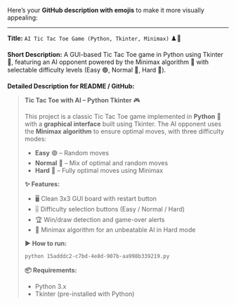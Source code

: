 Here’s your **GitHub description with emojis** to make it more visually appealing:

---

**Title:**
`AI Tic Tac Toe Game (Python, Tkinter, Minimax)` ♟️🤖

**Short Description:**
A GUI-based Tic Tac Toe game in Python using Tkinter 🎨, featuring an AI opponent powered by the Minimax algorithm 🧠 with selectable difficulty levels (Easy 🟢, Normal 🔵, Hard 🔴).

**Detailed Description for README / GitHub:**

> **Tic Tac Toe with AI – Python Tkinter** 🎮
>
> This project is a classic Tic Tac Toe game implemented in **Python** 🐍 with a **graphical interface** built using Tkinter. The AI opponent uses the **Minimax algorithm** to ensure optimal moves, with three difficulty modes:
>
> * **Easy** 🟢 – Random moves
> * **Normal** 🔵 – Mix of optimal and random moves
> * **Hard** 🔴 – Fully optimal moves using Minimax
>
> **✨ Features:**
>
> * 🖥️ Clean 3x3 GUI board with restart button
> * 🎚️ Difficulty selection buttons (Easy / Normal / Hard)
> * 🏆 Win/draw detection and game-over alerts
> * 🧠 Minimax algorithm for an unbeatable AI in Hard mode
>
> **▶️ How to run:**
>
> ```bash
> python 15adddc2-c7bd-4e8d-907b-aa998b339219.py  
> ```
>
> **📦 Requirements:**
>
> * Python 3.x
> * Tkinter (pre-installed with Python)
>



